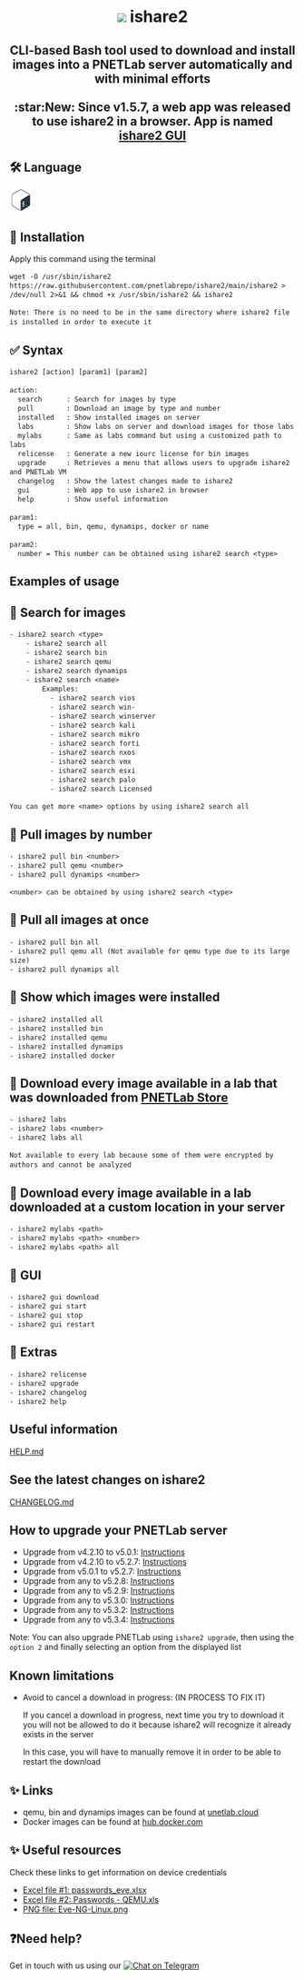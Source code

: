 <h1 align="center">
  <img src="https://media1.giphy.com/media/wvQIqJyNBOCjK/giphy.gif" width="100"/>
    ishare2
</h1>

<h2 align="center">
  CLI-based Bash tool used to download and install images into a PNETLab server automatically and with minimal efforts
  <br></br>
  :star:New: Since v1.5.7, a web app was released to use ishare2 in a browser. App is named <a href='https://github.com/pnetlabrepo/ishare2/tree/main/gui'>ishare2 GUI</a>
</h2>

## :hammer_and_wrench: Language
<div>
  <img src="https://raw.githubusercontent.com/devicons/devicon/master/icons/bash/bash-original.svg" title="Bash" alt="Bash" width="40" height="40"/>&nbsp;
</div>

## 🚀 Installation
Apply this command using the terminal
```linux
wget -O /usr/sbin/ishare2 https://raw.githubusercontent.com/pnetlabrepo/ishare2/main/ishare2 > /dev/null 2>&1 && chmod +x /usr/sbin/ishare2 && ishare2
```

`Note: There is no need to be in the same directory where ishare2 file is installed in order to execute it`

## ✅ Syntax
    
    ishare2 [action] [param1] [param2]
    
    action:
      search      : Search for images by type
      pull        : Download an image by type and number
      installed   : Show installed images on server
      labs        : Show labs on server and download images for those labs
      mylabs      : Same as labs command but using a customized path to labs
      relicense   : Generate a new iourc license for bin images
      upgrade     : Retrieves a menu that allows users to upgrade ishare2 and PNETLab VM
      changelog   : Show the latest changes made to ishare2
      gui         : Web app to use ishare2 in browser
      help        : Show useful information
      
    param1:
      type = all, bin, qemu, dynamips, docker or name
      
    param2:
      number = This number can be obtained using ishare2 search <type>
   
## Examples of usage

## 💎 Search for images
    - ishare2 search <type>
        - ishare2 search all
        - ishare2 search bin
        - ishare2 search qemu
        - ishare2 search dynamips
        - ishare2 search <name>
            Examples:
              - ishare2 search vios
              - ishare2 search win-
              - ishare2 search winserver
              - ishare2 search kali
              - ishare2 search mikro
              - ishare2 search forti
              - ishare2 search nxos
              - ishare2 search vmx
              - ishare2 search esxi
              - ishare2 search palo
              - ishare2 search Licensed
              
`You can get more <name> options by using ishare2 search all`

## 💎 Pull images by number
    - ishare2 pull bin <number>
    - ishare2 pull qemu <number>
    - ishare2 pull dynamips <number>
`<number> can be obtained by using ishare2 search <type>`
    
## 💎 Pull all images at once
    - ishare2 pull bin all
    - ishare2 pull qemu all (Not available for qemu type due to its large size)
    - ishare2 pull dynamips all
    
## 💎 Show which images were installed
    - ishare2 installed all
    - ishare2 installed bin
    - ishare2 installed qemu
    - ishare2 installed dynamips
    - ishare2 installed docker
    
## 💎 Download every image available in a lab that was downloaded from [PNETLab Store](https://user.pnetlab.com/store/labs/view)
    - ishare2 labs
    - ishare2 labs <number>
    - ishare2 labs all
`Not available to every lab because some of them were encrypted by authors and cannot be analyzed`

## 💎 Download every image available in a lab downloaded at a custom location in your server
    - ishare2 mylabs <path>
    - ishare2 mylabs <path> <number>
    - ishare2 mylabs <path> all
    
## 💎 GUI 
    - ishare2 gui download
    - ishare2 gui start
    - ishare2 gui stop
    - ishare2 gui restart

## 💎 Extras
    - ishare2 relicense
    - ishare2 upgrade
    - ishare2 changelog
    - ishare2 help
    
## Useful information

[HELP.md](https://github.com/pnetlabrepo/ishare2/blob/main/HELP.md)

## See the latest changes on ishare2

[CHANGELOG.md](https://github.com/pnetlabrepo/ishare2/blob/main/CHANGELOG.md)

## How to upgrade your PNETLab server

- Upgrade from v4.2.10 to v5.0.1: [Instructions](https://github.com/pnetlabrepo/ishare2/tree/main/upgrades/from_4.2.10_to_5.0.1)
- Upgrade from v4.2.10 to v5.2.7: [Instructions](https://github.com/pnetlabrepo/ishare2/tree/main/upgrades/from_4.2.10_to_5.2.7)
- Upgrade from v5.0.1 to v5.2.7: [Instructions](https://github.com/pnetlabrepo/ishare2/tree/main/upgrades/from_5.0.1_to_5.2.7)
- Upgrade from any to v5.2.8: [Instructions](https://github.com/pnetlabrepo/ishare2/tree/main/upgrades/from_any_to_5.2.8)
- Upgrade from any to v5.2.9: [Instructions](https://github.com/pnetlabrepo/ishare2/tree/main/upgrades/from_any_to_5.2.9)
- Upgrade from any to v5.3.0: [Instructions](https://github.com/pnetlabrepo/ishare2/tree/main/upgrades/from_any_to_5.3.0)
- Upgrade from any to v5.3.2: [Instructions](https://github.com/pnetlabrepo/ishare2/tree/main/upgrades/from_any_to_5.3.2)
- Upgrade from any to v5.3.4: [Instructions](https://github.com/pnetlabrepo/ishare2/tree/main/upgrades/from_any_to_5.3.4)

Note: You can also upgrade PNETLab using `ishare2 upgrade`, then using the `option 2` and finally selecting an option from the displayed list
                                                
## Known limitations

* Avoid to cancel a download in progress: (IN PROCESS TO FIX IT)

    If you cancel a download in progress, next time you try to download it you will not be allowed to do it because ishare2 will recognize it already exists in the server
    
    In this case, you will have to manually remove it in order to be able to restart the download

## ✨ Links

* qemu, bin and dynamips images can be found at [unetlab.cloud](https://unetlab.cloud/)
* Docker images can be found at [hub.docker.com](https://hub.docker.com/)

## ✨ Useful resources

Check these links to get information on device credentials

* [Excel file #1: passwords_eve.xlsx](https://unetlab.cloud/api/raw/?path=/UNETLAB%20I/addons/passwords/passwords_eve.xlsx)
* [Excel file #2: Passwords - QEMU.xls](https://unetlab.cloud/api/raw/?path=/UNETLAB%20II/Passwords%20-%20QEMU.xls)
* [PNG file: Eve-NG-Linux.png](https://unetlab.cloud/api/raw/?path=/UNETLAB%20II/qemu/Linux/Eve-NG-Linux/Eve-NG-Linux.png)

## ❓Need help?

[ico-telegram]: https://img.shields.io/badge/@PNETLab_Platform_Group-2CA5E0.svg?style=flat-square&logo=telegram&label=Telegram

[link-telegram]: https://t.me/PNETLab

Get in touch with us using our [![Chat on Telegram][ico-telegram]][link-telegram]
